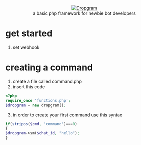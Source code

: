 <p align="center">
    <a href="https://github.com/Dropgram/dropgram">
        <img src="https://i.imgur.com/IFOMh1L.png" alt="Dropgram">
    </a>
  <br>
a basic php framework for newbie bot developers

# get started
1) set webhook

# creating a command
1) create a file called command.php
2) insert this code
```php
<?php
require_once 'functions.php';
$dropgram = new dropgram();
```

3) in order to create your first command use this syntax

```php
if(stripos($cmd, 'command')===0)
{
$dropgram->sm($chat_id, "hello");
}
```

